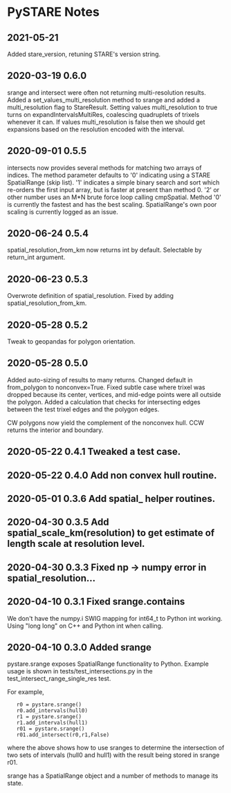 
# PySTARE Notes

## 2021-05-21

Added stare_version, retuning STARE's version string.

## 2020-03-19 0.6.0

srange and intersect were often not returning multi-resolution
results. Added a set_values_multi_resolution method to srange and
added a multi_resolution flag to StareResult. Setting values
multi_resolution to true turns on expandIntervalsMultiRes, coalescing
quadruplets of trixels whenever it can. If values multi_resolution is
false then we should get expansions based on the resolution encoded
with the interval.

## 2020-09-01 0.5.5

intersects now provides several methods for matching two arrays of
indices. The method parameter defaults to '0' indicating using a STARE
SpatialRange (skip list). '1' indicates a simple binary search and
sort which re-orders the first input array, but is faster at present
than method 0. '2' or other number uses an M*N brute force loop
calling cmpSpatial. Method '0' is currently the fastest and has the
best scaling. SpatialRange's own poor scaling is currently logged as
an issue.

## 2020-06-24 0.5.4

spatial_resolution_from_km now returns int by default. Selectable by return_int argument.

## 2020-06-23 0.5.3

Overwrote definition of spatial_resolution. Fixed by adding spatial_resolution_from_km.

## 2020-05-28 0.5.2

Tweak to geopandas for polygon orientation.

## 2020-05-28 0.5.0

Added auto-sizing of results to many returns. Changed default in
from_polygon to nonconvex=True. Fixed subtle case where trixel was
dropped because its center, vertices, and mid-edge points were all
outside the polygon. Added a calculation that checks for intersecting
edges between the test trixel edges and the polygon edges.

CW polygons now yield the complement of the nonconvex hull. CCW
returns the interior and boundary.

## 2020-05-22 0.4.1 Tweaked a test case.

## 2020-05-22 0.4.0 Add non convex hull routine.

## 2020-05-01 0.3.6 Add spatial_ helper routines.

## 2020-04-30 0.3.5 Add spatial_scale_km(resolution) to get estimate of length scale at resolution level.

## 2020-04-30 0.3.3 Fixed np -> numpy error in spatial_resolution...

## 2020-04-10 0.3.1 Fixed srange.contains
We don't have the  numpy.i SWIG mapping for int64_t to Python int working. Using "long long" on C++ and Python int when calling.

## 2020-04-10 0.3.0 Added srange
pystare.srange exposes SpatialRange functionality to Python. Example usage is shown in tests/test_intersections.py in the test_intersect_range_single_res test.

For example,
```
   r0 = pystare.srange()
   r0.add_intervals(hull0)
   r1 = pystare.srange()
   r1.add_intervals(hull1)
   r01 = pystare.srange()
   r01.add_intersect(r0,r1,False)
```
where the above shows how to use sranges to determine the intersection of two sets of intervals (hull0 and hull1) with the result being stored in srange r01.

srange has a SpatialRange object and a number of methods to manage its state.

